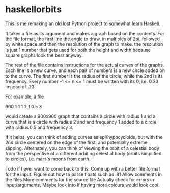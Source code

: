 # haskellorbits

This is me remaking an old lost Python project to somewhat learn Haskell.

It takes a file as its argument and makes a graph based on the contents.
For the file format, the first line the angle to draw, in multiples of 2pi, followed by white space and then the resolution of the graph to make.
the resolution is just 1 number that gets used for both the height and width because square graphs look the besr anyway.

The rest of the file contains instructions for the actual curves of the graphs.
Each line is a new curve, and each pair of numbers is a new circle added on to the curve.
The first number is the radius of the circle, while the 2nd is its frequency.
Every number -1 <= n <= 1 must be written with its 0, i.e. 0.23 instead of .23

For example, a file

900 1
1 1
2 1 0.5 3

would create a 900x900 graph that contains a circle with radius 1
and a curve that is a circle with radius 2 and and frequency 1 added to a circle with radius 0.5 and frequency 3.

If it helps, you can think of adding curves as epi/hypocycloids, but with the 2nd circle centered on the edge of the first, and potentially extreme slipping.
Alternately, you can think of viewing the orbit of a celestial body from the perspective of a different orbiting celestial body (orbits simplified to circles), i.e. mars's moons from earth.

Todo if I ever want to come back to this:
Come up with a better file format for the input.
Figure out how to parse floats such as .81
Allow comments in the files
More comments for the source file
Actually check for errors in input/arguments.
Maybe look into if having more colours would look cool.
